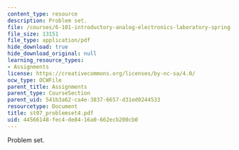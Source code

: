 ```yaml
---
content_type: resource
description: Problem set.
file: /courses/6-101-introductory-analog-electronics-laboratory-spring-2007/44566148fec4de8416a0662ecb200cb0_st07_problemset4.pdf
file_size: 13151
file_type: application/pdf
hide_download: true
hide_download_original: null
learning_resource_types:
- Assignments
license: https://creativecommons.org/licenses/by-nc-sa/4.0/
ocw_type: OCWFile
parent_title: Assignments
parent_type: CourseSection
parent_uid: 541b3a62-ca4e-3837-6657-d31ed0244533
resourcetype: Document
title: st07_problemset4.pdf
uid: 44566148-fec4-de84-16a0-662ecb200cb0
---
```

Problem set.